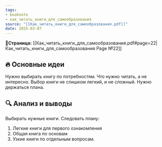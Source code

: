 ```yaml
---
tags: 
- booknote 
- как_читать_книги_для_самообразования
source: "[[Как_читать_книги_для_самообразования.pdf]]"
date: 2025-03-07
---
```

**📝Страница:** [[Как_читать_книги_для_самообразования.pdf#page=22|Как_читать_книги_для_самообразования Page №22]]  

## 🔥 Основные идеи 

Нужно выбирать книгу по потребностям. Что нужно читать, а не интересно. Выбор книги  не слишком легкий, и не сложный. Нужно держаться плана. 

## 🔍 Анализ и выводы  
Выбирать нужные книги. 
Следовать плану:
1.  Легкие книги для первого ознакомления
2. Общая книга по основам
3.  Узкие книги по отдельным вопросам.



